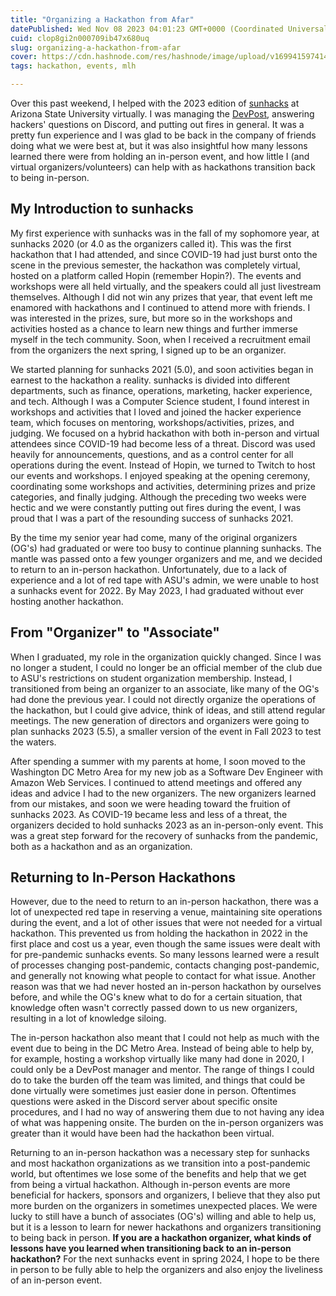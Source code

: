 ```yaml
---
title: "Organizing a Hackathon from Afar"
datePublished: Wed Nov 08 2023 04:01:23 GMT+0000 (Coordinated Universal Time)
cuid: clop8gi2n000709ib47x680uq
slug: organizing-a-hackathon-from-afar
cover: https://cdn.hashnode.com/res/hashnode/image/upload/v1699415974146/d3c9ce36-be81-4d1b-887c-c32bbde48e06.png
tags: hackathon, events, mlh

---
```


Over this past weekend, I helped with the 2023 edition of [sunhacks](https://sunhacks.io/) at Arizona State University virtually. I was managing the [DevPost](https://sunhacks-2023.devpost.com/), answering hackers' questions on Discord, and putting out fires in general. It was a pretty fun experience and I was glad to be back in the company of friends doing what we were best at, but it was also insightful how many lessons learned there were from holding an in-person event, and how little I (and virtual organizers/volunteers) can help with as hackathons transition back to being in-person.

## My Introduction to sunhacks

My first experience with sunhacks was in the fall of my sophomore year, at sunhacks 2020 (or 4.0 as the organizers called it). This was the first hackathon that I had attended, and since COVID-19 had just burst onto the scene in the previous semester, the hackathon was completely virtual, hosted on a platform called Hopin (remember Hopin?). The events and workshops were all held virtually, and the speakers could all just livestream themselves. Although I did not win any prizes that year, that event left me enamored with hackathons and I continued to attend more with friends. I was interested in the prizes, sure, but more so in the workshops and activities hosted as a chance to learn new things and further immerse myself in the tech community. Soon, when I received a recruitment email from the organizers the next spring, I signed up to be an organizer.

We started planning for sunhacks 2021 (5.0), and soon activities began in earnest to the hackathon a reality. sunhacks is divided into different departments, such as finance, operations, marketing, hacker experience, and tech. Although I was a Computer Science student, I found interest in workshops and activities that I loved and joined the hacker experience team, which focuses on mentoring, workshops/activities, prizes, and judging. We focused on a hybrid hackathon with both in-person and virtual attendees since COVID-19 had become less of a threat. Discord was used heavily for announcements, questions, and as a control center for all operations during the event. Instead of Hopin, we turned to Twitch to host our events and workshops. I enjoyed speaking at the opening ceremony, coordinating some workshops and activities, determining prizes and prize categories, and finally judging. Although the preceding two weeks were hectic and we were constantly putting out fires during the event, I was proud that I was a part of the resounding success of sunhacks 2021.

By the time my senior year had come, many of the original organizers (OG's) had graduated or were too busy to continue planning sunhacks. The mantle was passed onto a few younger organizers and me, and we decided to return to an in-person hackathon. Unfortunately, due to a lack of experience and a lot of red tape with ASU's admin, we were unable to host a sunhacks event for 2022. By May 2023, I had graduated without ever hosting another hackathon.

## From "Organizer" to "Associate"

When I graduated, my role in the organization quickly changed. Since I was no longer a student, I could no longer be an official member of the club due to ASU's restrictions on student organization membership. Instead, I transitioned from being an organizer to an associate, like many of the OG's had done the previous year. I could not directly organize the operations of the hackathon, but I could give advice, think of ideas, and still attend regular meetings. The new generation of directors and organizers were going to plan sunhacks 2023 (5.5), a smaller version of the event in Fall 2023 to test the waters.

After spending a summer with my parents at home, I soon moved to the Washington DC Metro Area for my new job as a Software Dev Engineer with Amazon Web Services. I continued to attend meetings and offered any ideas and advice I had to the new organizers. The new organizers learned from our mistakes, and soon we were heading toward the fruition of sunhacks 2023. As COVID-19 became less and less of a threat, the organizers decided to hold sunhacks 2023 as an in-person-only event. This was a great step forward for the recovery of sunhacks from the pandemic, both as a hackathon and as an organization.

## Returning to In-Person Hackathons

However, due to the need to return to an in-person hackathon, there was a lot of unexpected red tape in reserving a venue, maintaining site operations during the event, and a lot of other issues that were not needed for a virtual hackathon. This prevented us from holding the hackathon in 2022 in the first place and cost us a year, even though the same issues were dealt with for pre-pandemic sunhacks events. So many lessons learned were a result of processes changing post-pandemic, contacts changing post-pandemic, and generally not knowing what people to contact for what issue. Another reason was that we had never hosted an in-person hackathon by ourselves before, and while the OG's knew what to do for a certain situation, that knowledge often wasn't correctly passed down to us new organizers, resulting in a lot of knowledge siloing.

The in-person hackathon also meant that I could not help as much with the event due to being in the DC Metro Area. Instead of being able to help by, for example, hosting a workshop virtually like many had done in 2020, I could only be a DevPost manager and mentor. The range of things I could do to take the burden off the team was limited, and things that could be done virtually were sometimes just easier done in person. Oftentimes questions were asked in the Discord server about specific onsite procedures, and I had no way of answering them due to not having any idea of what was happening onsite. The burden on the in-person organizers was greater than it would have been had the hackathon been virtual.

Returning to an in-person hackathon was a necessary step for sunhacks and most hackathon organizations as we transition into a post-pandemic world, but oftentimes we lose some of the benefits and help that we get from being a virtual hackathon. Although in-person events are more beneficial for hackers, sponsors and organizers, I believe that they also put more burden on the organizers in sometimes unexpected places. We were lucky to still have a bunch of associates (OG's) willing and able to help us, but it is a lesson to learn for newer hackathons and organizers transitioning to being back in person. **If you are a hackathon organizer, what kinds of lessons have you learned when transitioning back to an in-person hackathon?** For the next sunhacks event in spring 2024, I hope to be there in person to be fully able to help the organizers and also enjoy the liveliness of an in-person event.